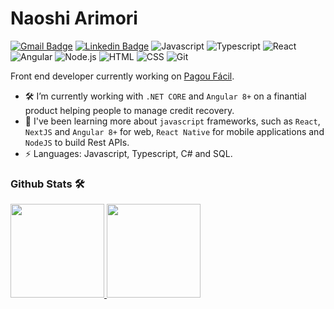 # Naoshi Arimori

[![Gmail Badge](https://img.shields.io/badge/-naoshiarimori@gmail.com.br-c14438?style=flat-square&logo=Gmail&logoColor=white&link=mailto:naoshiarimori@gmail.com.br)](mailto:naoshiarimori@gmail.com.br)
<a href="www.linkedin.com/in/naoshi">
[![Linkedin Badge](https://img.shields.io/badge/-LinkedIn-blue?style=flat-square&logo=Linkedin&logoColor=white&link=www.linkedin.com/in/naoshi/)](https://br.linkedin.com/in/naoshi)
![Javascript](https://img.shields.io/badge/-JavaScript-333333?style=flat&logo=javascript)&nbsp;![Typescript](https://img.shields.io/badge/-Typescript-333333?style=flat&logo=typescript)&nbsp;![React](https://img.shields.io/badge/-React-333333?style=flat&logo=react)&nbsp;![Angular](https://img.shields.io/badge/-Angular-333333?style=flat&logo=angular)&nbsp;![Node.js](https://img.shields.io/badge/-Node.js-333333?style=flat&logo=node.js)&nbsp;![HTML](https://img.shields.io/badge/-HTML-333333?style=flat&logo=HTML5)&nbsp;![CSS](https://img.shields.io/badge/-CSS-333333?style=flat&logo=CSS3&logoColor=1572B6)&nbsp;![Git](https://img.shields.io/badge/-Git-333333?style=flat&logo=git)&nbsp;

Front end developer currently working on [Pagou Fácil](http://www.pagoufacil.com.br/).

- 🛠 I’m currently working with `.NET CORE` and `Angular 8+` on a finantial product helping people to manage credit recovery.
- 🎨 I've been learning more about `javascript` frameworks, such as `React`, `NextJS` and `Angular 8+` for web,  `React Native` for mobile applications and `NodeJS` to build Rest APIs.
- ⚡ Languages: Javascript, Typescript, C# and SQL.


### Github Stats 🛠 &nbsp;


<p align="left">
  <a href="https://github.com/arimori">
   <img height="150em" src="https://github-readme-stats-eight-theta.vercel.app/api?username=arimori&show_icons=true&theme=dracula&include_all_commits=true&count_private=true&hide=issues,contribs" />

   <img height="150em" src="https://github-readme-stats.vercel.app/api/top-langs/?username=arimori&&layout=compact&theme=dracula" />
 </a>
</p>
 
